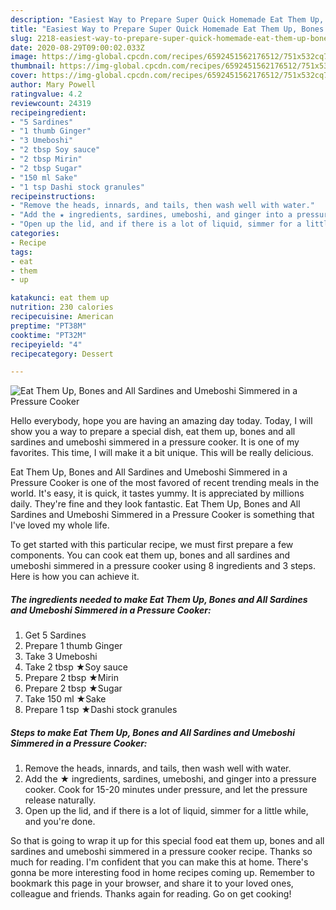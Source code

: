 ```yaml
---
description: "Easiest Way to Prepare Super Quick Homemade Eat Them Up, Bones and All Sardines and Umeboshi Simmered in a Pressure Cooker"
title: "Easiest Way to Prepare Super Quick Homemade Eat Them Up, Bones and All Sardines and Umeboshi Simmered in a Pressure Cooker"
slug: 2218-easiest-way-to-prepare-super-quick-homemade-eat-them-up-bones-and-all-sardines-and-umeboshi-simmered-in-a-pressure-cooker
date: 2020-08-29T09:00:02.033Z
image: https://img-global.cpcdn.com/recipes/6592451562176512/751x532cq70/eat-them-up-bones-and-all-sardines-and-umeboshi-simmered-in-a-pressure-cooker-recipe-main-photo.jpg
thumbnail: https://img-global.cpcdn.com/recipes/6592451562176512/751x532cq70/eat-them-up-bones-and-all-sardines-and-umeboshi-simmered-in-a-pressure-cooker-recipe-main-photo.jpg
cover: https://img-global.cpcdn.com/recipes/6592451562176512/751x532cq70/eat-them-up-bones-and-all-sardines-and-umeboshi-simmered-in-a-pressure-cooker-recipe-main-photo.jpg
author: Mary Powell
ratingvalue: 4.2
reviewcount: 24319
recipeingredient:
- "5 Sardines"
- "1 thumb Ginger"
- "3 Umeboshi"
- "2 tbsp Soy sauce"
- "2 tbsp Mirin"
- "2 tbsp Sugar"
- "150 ml Sake"
- "1 tsp Dashi stock granules"
recipeinstructions:
- "Remove the heads, innards, and tails, then wash well with water."
- "Add the ★ ingredients, sardines, umeboshi, and ginger into a pressure cooker. Cook for 15-20 minutes under pressure, and let the pressure release naturally."
- "Open up the lid, and if there is a lot of liquid, simmer for a little while, and you&#39;re done."
categories:
- Recipe
tags:
- eat
- them
- up

katakunci: eat them up 
nutrition: 230 calories
recipecuisine: American
preptime: "PT38M"
cooktime: "PT32M"
recipeyield: "4"
recipecategory: Dessert

---
```



![Eat Them Up, Bones and All Sardines and Umeboshi Simmered in a Pressure Cooker](https://img-global.cpcdn.com/recipes/6592451562176512/751x532cq70/eat-them-up-bones-and-all-sardines-and-umeboshi-simmered-in-a-pressure-cooker-recipe-main-photo.jpg)

Hello everybody, hope you are having an amazing day today. Today, I will show you a way to prepare a special dish, eat them up, bones and all sardines and umeboshi simmered in a pressure cooker. It is one of my favorites. This time, I will make it a bit unique. This will be really delicious.

Eat Them Up, Bones and All Sardines and Umeboshi Simmered in a Pressure Cooker is one of the most favored of recent trending meals in the world. It's easy, it is quick, it tastes yummy. It is appreciated by millions daily. They're fine and they look fantastic. Eat Them Up, Bones and All Sardines and Umeboshi Simmered in a Pressure Cooker is something that I've loved my whole life.




To get started with this particular recipe, we must first prepare a few components. You can cook eat them up, bones and all sardines and umeboshi simmered in a pressure cooker using 8 ingredients and 3 steps. Here is how you can achieve it.

<!--inarticleads1-->

##### The ingredients needed to make Eat Them Up, Bones and All Sardines and Umeboshi Simmered in a Pressure Cooker:

1. Get 5 Sardines
1. Prepare 1 thumb Ginger
1. Take 3 Umeboshi
1. Take 2 tbsp ★Soy sauce
1. Prepare 2 tbsp ★Mirin
1. Prepare 2 tbsp ★Sugar
1. Take 150 ml ★Sake
1. Prepare 1 tsp ★Dashi stock granules




<!--inarticleads2-->

##### Steps to make Eat Them Up, Bones and All Sardines and Umeboshi Simmered in a Pressure Cooker:

1. Remove the heads, innards, and tails, then wash well with water.
1. Add the ★ ingredients, sardines, umeboshi, and ginger into a pressure cooker. Cook for 15-20 minutes under pressure, and let the pressure release naturally.
1. Open up the lid, and if there is a lot of liquid, simmer for a little while, and you&#39;re done.




So that is going to wrap it up for this special food eat them up, bones and all sardines and umeboshi simmered in a pressure cooker recipe. Thanks so much for reading. I'm confident that you can make this at home. There's gonna be more interesting food in home recipes coming up. Remember to bookmark this page in your browser, and share it to your loved ones, colleague and friends. Thanks again for reading. Go on get cooking!
